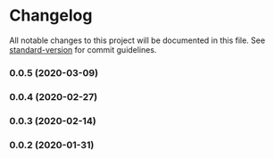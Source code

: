 # Changelog

All notable changes to this project will be documented in this file. See [standard-version](https://github.com/conventional-changelog/standard-version) for commit guidelines.

### 0.0.5 (2020-03-09)

### 0.0.4 (2020-02-27)

### 0.0.3 (2020-02-14)

### 0.0.2 (2020-01-31)

